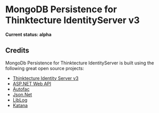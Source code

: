 # MongoDB Persistence for Thinktecture IdentityServer v3 #

**Current status: alpha**

## Credits ##
MongoDb Persistence for Thinktecture IdentityServer is built using the following great open source projects:
- [Thinktecture Identity Server v3](https://github.com/thinktecture/thinktecture.identityserver.v3)
- [ASP.NET Web API](https://aspnetwebstack.codeplex.com/)
- [Autofac](http://autofac.org/)
- [Json.Net](http://james.newtonking.com/json)
- [LibLog](https://github.com/damianh/LibLog)
- [Katana](https://katanaproject.codeplex.com/)

